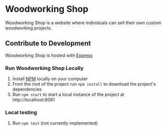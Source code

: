 # Woodworking Shop
Woodworking Shop is a website where individuals can sell their own custom woodworking projects.

## Contribute to Development
Woodworking Shop is hosted with [Express](https://expressjs.com/)

### Run Woodworking Shop Locally
1. Install [NPM](https://www.npmjs.com/) locally on your computer
2. From the root of the project run `npm install` to download the project's dependencies
3. Run `npm start` to start a local instance of the project at http://localhost:8081

### Local testing
1. Run `npm test` (not currently implemented)